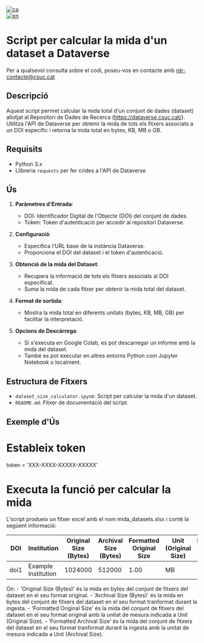 [![ca](https://img.shields.io/badge/lang-ca-blue.svg)](https://github.com/CSUC/RDR-scripts/blob/main/dataset_size_calculator/README.md)  
[![en](https://img.shields.io/badge/lang-en-green.svg)](https://github.com/CSUC/RDR-scripts/blob/main/dataset_size_calculator/README_ENG.md)  

# Script per calcular la mida d'un dataset a Dataverse  
Per a qualsevol consulta sobre el codi, poseu-vos en contacte amb rdr-contacte@csuc.cat  

## Descripció  
Aquest script permet calcular la mida total d'un conjunt de dades (dataset) allotjat al Repositori de Dades de Recerca (https://dataverse.csuc.cat/). Utilitza l'API de Dataverse per obtenir la mida de tots els fitxers associats a un DOI específic i retorna la mida total en bytes, KB, MB o GB.  

## Requisits  
- Python 3.x  
- Llibreria `requests` per fer crides a l'API de Dataverse  

## Ús  

1. **Paràmetres d'Entrada**:  
    - DOI: Identificador Digital de l'Objecte (DOI) del conjunt de dades.  
    - Token: Token d'autenticació per accedir al repositori Dataverse.  

2. **Configuració**:  
    - Especifica l'URL base de la instància Dataverse.  
    - Proporciona el DOI del dataset i el token d'autenticació.  

3. **Obtenció de la mida del Dataset**:  
    - Recupera la informació de tots els fitxers associats al DOI especificat.  
    - Suma la mida de cada fitxer per obtenir la mida total del dataset.  

4. **Format de sortida**:  
    - Mostra la mida total en diferents unitats (bytes, KB, MB, GB) per facilitar la interpretació.  

5. **Opcions de Descàrrega**:  
    - Si s'executa en Google Colab, es pot descarregar un informe amb la mida del dataset.  
    - També es pot executar en altres entorns Python com Jupyter Notebook o localment.  

## Estructura de Fitxers  
- `dataset_size_calculator.ipynb`: Script per calcular la mida d'un dataset.  
- `README.md`: Fitxer de documentació del script.  

## Exemple d'Ús  

# Estableix token
token = 'XXX-XXXX-XXXXX-XXXXX'

# Executa la funció per calcular la mida
L'script produeix un fitxer excel amb el nom  mida_datasets.xlsx i conté la següent informació:

| DOI  | Institution          | Original Size (Bytes) | Archival Size (Bytes) | Formatted Original Size | Unit (Original Size) | Formatted Archival Size | Unit (Archival Size) |
|------|----------------------|----------------------|----------------------|------------------------|----------------------|------------------------|----------------------|
| doi1 | Example Institution | 1024000             | 512000               | 1.00                   | MB                   | 500.00                 | KB                   |


On:
       - 'Original Size (Bytes)' és la mida en bytes del conjunt de fitxers del dataset en el seu format original.
       - 'Archival Size (Bytes)' és la mida en bytes del conjunt de fitxers del dataset en el seu format tranformat durant la ingesta.
       - 'Formatted Original Size' és la mida del conjunt de fitxers del dataset en el seu format original amb la unitat de mesura indicada a Unit (Original Size).
       - 'Formatted Archival Size' és la mida del conjunt de fitxers del dataset en el seu format tranformat durant la ingesta amb la unitat de mesura indicada a Unit (Archival Size).
